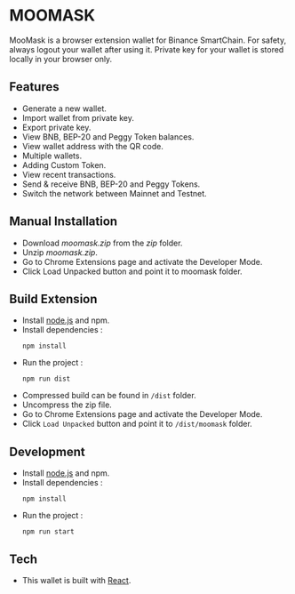 # MOOMASK

MooMask is a browser extension wallet for Binance SmartChain.  For safety, always logout your wallet after using it. Private key for your wallet is stored locally in your browser only.

## Features
* Generate a new wallet.
* Import wallet from private key.
* Export private key.
* View BNB, BEP-20 and Peggy Token balances.
* View wallet address with the QR code.
* Multiple wallets.
* Adding Custom Token.
* View recent transactions.
* Send & receive BNB, BEP-20 and Peggy Tokens.
* Switch the network between Mainnet and Testnet.

## Manual Installation
* Download _moomask.zip_ from the *zip* folder.
* Unzip _moomask.zip_.
* Go to Chrome Extensions page and activate the Developer Mode.
* Click Load Unpacked button and point it to moomask folder.

## Build Extension

* Install [node.js](https://nodejs.org/) and npm.
* Install dependencies :
  ```
  npm install
  ```
* Run the project :
  ```
  npm run dist
  ```
* Compressed build can be found in `/dist` folder.
* Uncompress the zip file.
* Go to Chrome Extensions page and activate the Developer Mode.
* Click `Load Unpacked` button and point it to `/dist/moomask` folder.

## Development
* Install [node.js](https://nodejs.org/) and npm.
* Install dependencies :
  ```
  npm install
  ```
* Run the project :
  ```
  npm run start
  ```

## Tech
* This wallet is built with [React](https://reactjs.org/).